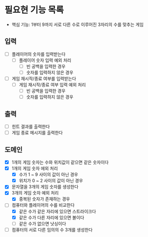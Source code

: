 # 필요현 기능 목록
- 핵심 기능: 1부터 9까지 서로 다른 수로 이루어진 3자리의 수를 맞추는 게임
## 입력
- [ ] 플레이어의 숫자를 입력받는다
  - [ ] 플레이어 숫자 입력 예외 처리
    - [ ] 빈 공백을 입력한 경우
    - [ ] 숫자를 입력하지 않은 경우
- [ ] 게임 재시작/종료 여부를 입력받는다
  - [ ] 게임 재시작/종료 여부 입력 예외 처리
    - [ ] 빈 공백을 입력한 경우
    - [ ] 숫자를 입력하지 않은 경우

## 출력
- [ ] 힌트 결과를 출력한다
- [ ] 게임 종료 메시지를 출력한다

## 도메인
- [x] 1개의 게임 숫자는 수와 위치값이 같으면 같은 숫자이다
- [x] 1개의 게임 숫자 에외 처리
  - [x] 수가 1 ~ 9 사이의 값이 아닌 경우
  - [x] 위치가 0 ~ 2 사이의 값이 아닌 경우
- [x] 문자열을 3개의 게임 숫자를 생성한다
- [x] 3개의 게임 숫자 예외 처리
  - [x] 중복된 숫자가 존재하는 경우
- [ ] 컴퓨터와 플레이어의 수를 비교한다
  - [x] 같은 수가 같은 자리에 있으면 스트라이크다
  - [x] 같은 수가 다른 자리에 있으면 볼이다
  - [ ] 같은 수가 없으면 낫싱이다
- [ ] 컴퓨터의 서로 다른 임의의 수 3개를 생성한다
